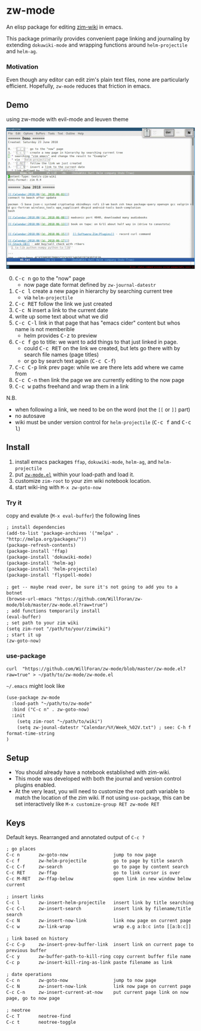 # zw-mode
An elisp package for editing [zim-wiki](http://zim-wiki.org) in emacs.

This package primarily provides convenient page linking and journaling by extending `dokuwiki-mode` and wrapping functions around `helm-projectile` and `helm-ag`.

### Motivation
Even though any editor can edit zim's plain text files, none are particularly efficient. Hopefully, `zw-mode` reduces that friction in emacs.

## Demo
using zw-mode with evil-mode and leuven theme

![demo gif](demo.gif?raw=true) 

  0. <kbd>C-c n</kbd> go to the "now" page
     * now page date format defined by `zw-journal-datestr`
  1. <kbd>C-c l</kbd> create a new page in hierarchy by searching current tree 
     * via `helm-projectile`
  2. <kbd>C-c RET</kbd> follow the link we just created
  3. <kbd>C-c N</kbd> insert a link to the current date 
  4. write up some text about what we did
  5. <kbd>C-c C-l</kbd> link in that page that has "emacs cider" content but whos name is not memberible
     * helm provides <kbd>C-z</kbd> to preview
  6. <kbd>C-c f</kbd> go to title: we want to add things to that just linked in page.
     * could <kbd>C-c RET</kbd> on the link we created, but lets go there with by search file names (page titles)
     * or go by search text again (<kbd>C-c C-f</kbd>)
  7. <kbd>C-c C-p</kbd> link prev page: while we are there lets add where we came from
  8. <kbd>C-c C-n</kbd> then link the page we are currently editing to the now page
  9. <kbd>C-c w</kbd> paths freehand and wrap them in a link

N.B.
  * when following a link, we need to be on the word (not the `[[` or `]]` part)
  * no autosave
  * wiki must be under version control for `helm-projectile` (<kbd>C-c f</kbd> and <kbd>C-c l</kbd>)

## Install
1. install emacs packages `ffap`, `dokuwiki-mode`, `helm-ag`, and `helm-projectile`
2. put [`zw-mode.el`](zw-mode.el?raw=true) within your load-path and load it.
3. customize `zim-root` to your zim wiki notebook location.
4. start wiki-ing with `M-x zw-goto-now`


### Try it 
copy and evalute (`M-x eval-buffer`) the following lines
```elisp
; install dependencies
(add-to-list 'package-archives '("melpa" . "http://melpa.org/packages/"))
(package-refresh-contents)
(package-install 'ffap)
(package-install 'dokuwiki-mode)
(package-install 'helm-ag)
(package-install 'helm-projectile) 
(package-install 'flyspell-mode) 

; get -- maybe read over, be sure it's not going to add you to a botnet
(browse-url-emacs "https://github.com/WillForan/zw-mode/blob/master/zw-mode.el?raw=true")
; add functions temporarily install
(eval-buffer)
; set path to your zim wiki
(setq zim-root "/path/to/your/zimwiki")
; start it up
(zw-goto-now)
```

### use-package 
```
curl  "https://github.com/WillForan/zw-mode/blob/master/zw-mode.el?raw=true" > ~/path/to/zw-mode/zw-mode.el
```

`~/.emacs` might look like

```elisp
(use-package zw-mode
  :load-path "~/path/to/zw-mode"
  :bind ("C-c n" . zw-goto-now)
  :init 
    (setq zim-root "~/path/to/wiki")
    (setq zw-jounal-datestr "Calendar/%Y/Week_%02V.txt") ; see: C-h f format-time-string
)
```


## Setup

 * You should already have a notebook established with zim-wiki. 
 * This mode was developed with both the journal and version control plugins enabled.
 * At the very least, you will need to customize the root path variable to match the location of the zim wiki. If not using `use-package`, this can be set interactively like `M-x customize-group RET zw-mode RET`

## Keys
Default keys. Rearranged and annotated output of `C-c ?`

```
; go places
C-c n		zw-goto-now                 jump to now page
C-c f		zw-helm-projectile          go to page by title search
C-c C-f		zw-search                   go to page by content search
C-c RET		zw-ffap                     go to link cursor is over
C-c M-RET	zw-ffap-below               open link in new window below current

; insert links
C-c l		zw-insert-helm-projectile   insert link by title searching
C-c C-l		zw-insert-search            insert link by filename/title search
C-c N		zw-insert-now-link          link now page on current page
C-c w		zw-link-wrap                wrap e.g a:b:c into [[a:b:c]]

; link based on history
C-c C-p		zw-insert-prev-buffer-link  insert link on current page to previous buffer
C-c y		zw-buffer-path-to-kill-ring copy current buffer file name
C-c p		zw-insert-kill-ring-as-link paste filename as link

; date operations
C-c n		zw-goto-now                 jump to now page
C-c N		zw-insert-now-link          link now page on current page
C-c C-n		zw-insert-current-at-now    put current page link on now page, go to now page

; neotree
C-c T		neotree-find
C-c t		neotree-toggle
```
